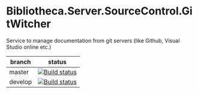 # Bibliotheca.Server.SourceControl.GitWitcher
Service to manage documentation from git servers (like Github, Visual Studio online etc.)

| branch  | status                                                                                                                                                                                                          |
|---------|-----------------------------------------------------------------------------------------------------------------------------------------------------------------------------------------------------------------|
| master  | [![Build status](https://ci.appveyor.com/api/projects/status/7aao4p40ur1f2ljt/branch/master?svg=true)](https://ci.appveyor.com/project/mczachurski/bibliotheca-server-sourcecontrol-gitwitcher/branch/master)   |
| develop | [![Build status](https://ci.appveyor.com/api/projects/status/7aao4p40ur1f2ljt/branch/develop?svg=true)](https://ci.appveyor.com/project/mczachurski/bibliotheca-server-sourcecontrol-gitwitcher/branch/develop) |